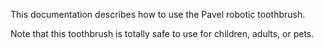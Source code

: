 This documentation describes how to use the Pavel robotic 
toothbrush. 

Note that this toothbrush is totally safe to use for children, adults, or pets.  
